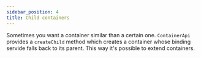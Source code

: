 ```yaml
---
sidebar_position: 4
title: Child containers
---
```


Sometimes you want a container similar than a certain one. `ContainerApi` provides a `createChild` method which creates a container whose binding servide falls back to its parent. This way it's possible to extend containers.
